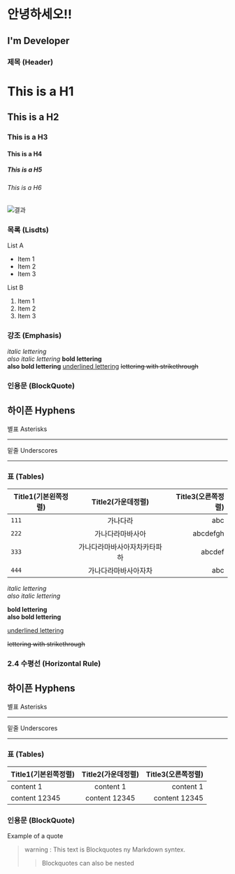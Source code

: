 # 안녕하세오!!

## I'm Developer

### 제목 (Header)

# This is a H1
## This is a H2
### This is a H3
#### This is a H4
##### This is a H5
###### This is a H6

![결과](https://user-images.githubusercontent.com/118426836/202711021-ea05e2ff-7c35-4eee-a968-92cadeb27ea8.png)

### 목록 (Lisdts)

List A
* Item 1 
* Item 2
* Item 3 

List B 
1. Item 1 
1. Item 2 
1. Item 3 
   
### 강조 (Emphasis)

*italic lettering*  
_also italic lettering_
**bold lettering**   
__also bold lettering__
<u>underlined lettering</u>
<strike>lettering with strikethrough</strike>  

### 인용문 (BlockQuote)

하이픈 Hyphens
---
별표 Asterisks 
***
밑줄 Underscores  
___

### 표 (Tables)

| Title1(기본왼쪽정렬) | Title2(가운데정렬) | Title3(오른쪽정렬) |
|---|:---:|---:|
| `111` | 가나다라 | abc |
| `222` | 가나다라마바사아 | abcdefgh |
| `333` | 가나다라마바사아자차카타파하 | abcdef |
| `444` | 가나다라마바사아자차 | abc |

 
   *italic lettering*  
   _also italic lettering_  

   **bold lettering**   
   __also bold lettering__   
   
   <u>underlined lettering</u>  
   
   <strike>lettering with strikethrough</strike>  

### 2.4 수평선 (Horizontal Rule)  

   하이픈 Hyphens
   ---
   별표 Asterisks
   ***
   밑줄 Underscores 
   ___

### 표 (Tables)  

   | Title1(기본왼쪽정렬) | Title2(가운데정렬) | Title3(오른쪽정렬) |
   |---|:---:|---:|
   | content 1 | content 1 | content 1 |
   | content 12345 | content 12345 | content 12345 |

### 인용문 (BlockQuote)  

   Example of a quote
   >warning : This text is Blockquotes ny Markdown syntex.
   >>Blockquotes can also be nested

